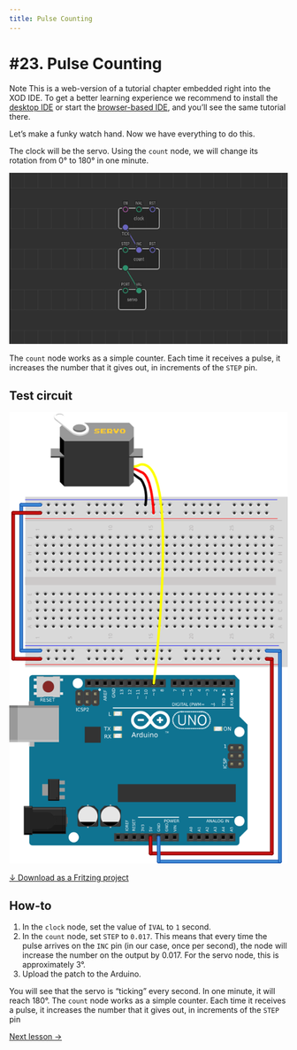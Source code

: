 ```yaml
---
title: Pulse Counting
---
```


# #23. Pulse Counting

<div class="ui segment note">
<span class="ui ribbon label">Note</span>
This is a web-version of a tutorial chapter embedded right into the XOD IDE.
To get a better learning experience we recommend to install the
<a href="/downloads/">desktop IDE</a> or start the
<a href="/ide/">browser-based IDE</a>, and you’ll see the same tutorial there.
</div>

Let’s make a funky watch hand. Now we have everything to do this.

The clock will be the servo. Using the `count` node, we will change its
rotation from 0° to 180° in one minute.

![Patch](./patch.png)

The `count` node works as a simple counter. Each time it receives a pulse, it
increases the number that it gives out, in increments of the `STEP` pin.

## Test circuit

![Circuit](./circuit.fz.png)

[↓ Download as a Fritzing project](./circuit.fzz)

## How-to

1. In the `clock` node, set the value of `IVAL` to `1` second.
2. In the `count` node, set `STEP` to `0.017`. This means that every time the
   pulse arrives on the `INC` pin (in our case, once per second), the node will
   increase the number on the output by 0.017. For the servo node, this is
   approximately 3°.
3. Upload the patch to the Arduino.

You will see that the servo is “ticking” every second. In one minute, it will
reach 180°. The `count` node works as a simple counter. Each time it receives a
pulse, it increases the number that it gives out, in increments of the `STEP`
pin

[Next lesson →](../24-flip-flop/)

